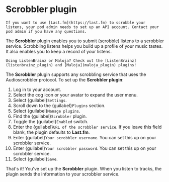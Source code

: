 # Scrobbler plugin

```{note}
If you want to use [Last.fm](https://last.fm) to scrobble your listens, your pod admin needs to set up an API account. Contact your pod admin if you have any questions.
```

The __Scrobbler__ plugin enables you to submit (scrobble) listens to a scrobbler service. Scrobbling listens helps you build up a profile of your music tastes. It also enables you to keep a record of your listens.

```{tip}
Using ListenBrainz or Maloja? Check out the [ListenBrainz](listenbrainz_plugin) and [Maloja](maloja_plugin) plugins!
```

The __Scrobbler__ plugin supports any scrobbling service that uses the Audioscrobbler protocol. To set up the __Scrobbler plugin__:

1. Log in to your account.
2. Select the cog icon or your avatar to expand the user menu.
3. Select {guilabel}`Settings`.
4. Scroll down to the {guilabel}`Plugins` section.
5. Select {guilabel}`Manage plugins`.
6. Find the {guilabel}`Scrobbler` plugin.
7. Toggle the {guilabel}`Enabled` switch.
8. Enter the {guilabel}`URL of the scrobbler service`. If you leave this field blank, the plugin defaults to __Last.fm__.
9. Enter {guilabel}`Your scrobbler username`. You can set this up on your scrobbler service.
10. Enter {guilabel}`Your scrobbler password`. You can set this up on your scrobbler service.
11. Select {guilabel}`Save`.

That's it! You've set up the __Scrobbler__ plugin. When you listen to tracks, the plugin sends the information to your scrobbler service.

